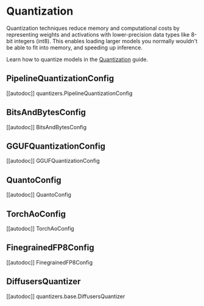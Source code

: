 <!--Copyright 2024 The HuggingFace Team. All rights reserved.

Licensed under the Apache License, Version 2.0 (the "License"); you may not use this file except in compliance with
the License. You may obtain a copy of the License at

http://www.apache.org/licenses/LICENSE-2.0

Unless required by applicable law or agreed to in writing, software distributed under the License is distributed on
an "AS IS" BASIS, WITHOUT WARRANTIES OR CONDITIONS OF ANY KIND, either express or implied. See the License for the
specific language governing permissions and limitations under the License.

-->

# Quantization

Quantization techniques reduce memory and computational costs by representing weights and activations with lower-precision data types like 8-bit integers (int8). This enables loading larger models you normally wouldn't be able to fit into memory, and speeding up inference.

<Tip>

Learn how to quantize models in the [Quantization](../quantization/overview) guide.

</Tip>

## PipelineQuantizationConfig

[[autodoc]] quantizers.PipelineQuantizationConfig

## BitsAndBytesConfig

[[autodoc]] BitsAndBytesConfig

## GGUFQuantizationConfig

[[autodoc]] GGUFQuantizationConfig

## QuantoConfig

[[autodoc]] QuantoConfig

## TorchAoConfig

[[autodoc]] TorchAoConfig

## FinegrainedFP8Config

[[autodoc]] FinegrainedFP8Config

## DiffusersQuantizer

[[autodoc]] quantizers.base.DiffusersQuantizer

